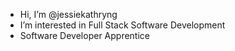 - Hi, I’m @jessiekathryng
- I’m interested in Full Stack Software Development
- Software Developer Apprentice

<!---
jessiekathryng/jessiekathryng is a ✨ special ✨ repository because its `README.md` (this file) appears on your GitHub profile.
You can click the Preview link to take a look at your changes.
--->
